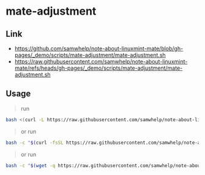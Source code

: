 

# mate-adjustment




## Link

* https://github.com/samwhelp/note-about-linuxmint-mate/blob/gh-pages/_demo/scripts/mate-adjustment/mate-adjustment.sh
* https://raw.githubusercontent.com/samwhelp/note-about-linuxmint-mate/refs/heads/gh-pages/_demo/scripts/mate-adjustment/mate-adjustment.sh




## Usage

> run

``` sh
bash <(curl -L https://raw.githubusercontent.com/samwhelp/note-about-linuxmint-mate/refs/heads/gh-pages/_demo/scripts/mate-adjustment/mate-adjustment.sh)
```


> or run

``` sh
bash -c "$(curl -fsSL https://raw.githubusercontent.com/samwhelp/note-about-linuxmint-mate/refs/heads/gh-pages/_demo/scripts/mate-adjustment/mate-adjustment.sh || wget -q https://raw.githubusercontent.com/samwhelp/note-about-linuxmint-mate/refs/heads/gh-pages/_demo/scripts/mate-adjustment/mate-adjustment.sh -O -)"
```


> or run

``` sh
bash -c "$(wget -q https://raw.githubusercontent.com/samwhelp/note-about-linuxmint-mate/refs/heads/gh-pages/_demo/scripts/mate-adjustment/mate-adjustment.sh -O - || curl -fsSL https://raw.githubusercontent.com/samwhelp/note-about-linuxmint-mate/refs/heads/gh-pages/_demo/scripts/mate-adjustment/mate-adjustment.sh)"
```
